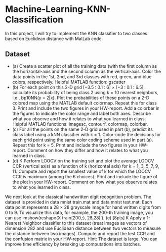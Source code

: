 # Machine-Learning-KNN-Classification
In this project, I will try to implement the KNN classifier to two classes based on Euclidean distance with MatLab code.

## Dataset


- (a) Create a scatter plot of all the training data (with the first column as the horizontal-axis and the
second column as the vertical-axis. Color the data points in the 1st, 2nd, and 3rd classes with red,
green, and blue colors, respectively.
Helpful MATLAB function: gscatter
- (b) For each point on this 2-D grid [−3.5 : 0.1 : 6] × [−3 : 0.1 : 6.5], calculate its probability of
being class 2 using k = 10 nearest neighbors, i.e., bp10NN(y = 2|x). Plot the probabilities of these
points on a 2-D colored map using the MATLAB default colormap. Repeat this for class 3. Print and
include the two figures in your HW-report. Add a colorbar in the figures to indicate the color range
and label both axes. Describe what you observe and how it relates to what you learned in class.
Helpful MATLAB functions: imagesc, contourf, colormap, colorbar.
- (c) For all the points on the same 2-D grid used in part (b), predict its class label using a kNN
classifier with k = 1. Color-code the decisions for each grid point using the same color coding
scheme used in part (a). Repeat this for k = 5. Print and include the two figures in your HW-report.
Comment on how they differ and how it relates to what you learned in class.
- (d) K Perform LOOCV on the training set and plot the average LOOCV CCR (vertical axis) as a
function of k (horizontal axis) for k = 1, 3, 5, 7, 9, 11. Compute and report the smallest value of k for
which the LOOCV CCR is maximum (among the 6 choices). Print and include the figure of the plot
in your HW-report. Comment on how what you observe relates to what you learned in class.</br>

We next look at the classical handwritten digit recognition problem. The dataset is provided in data mnist train.mat
and data mnist test.mat. Each data point represents a 28 × 28 grayscale image for hand written digits
from 0 to 9. To visualize this data, for example, the 200-th training image, you can use
imshow(reshape(X train(200,:), 28,28)’).
(e) [8pts] K Apply a 1-Nearest Neighbor classifier to this dataset (treat images as vectors of dimension
282
and use Euclidean distance between two vectors to measure the distance between two images).
Compute and report the test CCR and the confusion matrix in your HW-report.
Hint: The dataset is large. You can improve time efficiency by breaking up computations into batches.
